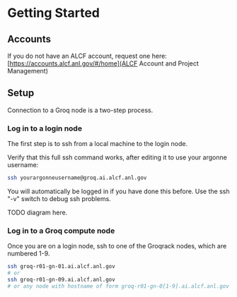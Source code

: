 # Getting Started

<!--- ## Allocations

TODO confirm all this
Available for Director’s Discretionary(DD) allocations.
[https://www.alcf.anl.gov/science/directors-discretionary-allocation-program](Allocation Request Form)
Allocations also available under the [https://www.alcf.anl.gov/science/adsp-allocation-program](INCITE), [https://www.alcf.anl.gov/science/adsp-allocation-program](ALCC), and [https://www.alcf.anl.gov/science/adsp-allocation-program](ALCF DataScience) programs. --->

## Accounts

If you do not have an ALCF account, request one here: [https://accounts.alcf.anl.gov/#/home](ALCF Account and Project Management)

## Setup

Connection to a Groq node is a two-step process.

### Log in to a login node

The first step is to ssh from a local machine to the login node.

Verify that this full ssh command works, after editing it to use your argonne username:
```bash
ssh yourargonneusername@groq.ai.alcf.anl.gov
```


You will automatically be logged in if you have done this before. Use
the ssh "-v" switch to debug ssh problems.

TODO diagram here.
<!--- ![Graphcore System View](files/graphcore_login.png "Graphcore System View") --->

### Log in to a Groq compute node

Once you are on a login node, ssh to one of the Groqrack nodes, which are numbered 1-9.

```bash
ssh groq-r01-gn-01.ai.alcf.anl.gov
# or
ssh groq-r01-gn-09.ai.alcf.anl.gov
# or any node with hostname of form groq-r01-gn-0[1-9].ai.alcf.anl.gov
```


